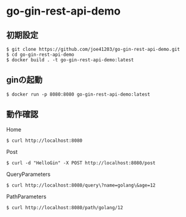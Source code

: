 # go-gin-rest-api-demo

## 初期設定
```
$ git clone https://github.com/joe41203/go-gin-rest-api-demo.git
$ cd go-gin-rest-api-demo
$ docker build . -t go-gin-rest-api-demo:latest
```

## ginの起動
```
$ docker run -p 8080:8080 go-gin-rest-api-demo:latest
```

## 動作確認

Home
```
$ curl http://localhost:8080
```

Post
```
$ curl -d "HelloGin" -X POST http://localhost:8080/post
```

QueryParameters
```
$ curl http://localhost:8080/query\?name=golang\&age=12
```

PathParameters
```
$ curl http://localhost:8080/path/golang/12
```
